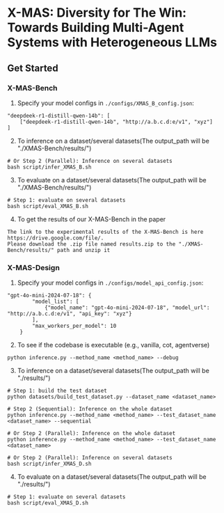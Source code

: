 # X-MAS: Diversity for The Win: Towards Building Multi-Agent Systems with Heterogeneous LLMs


## Get Started

### X-MAS-Bench

1. Specify your model configs in `./configs/XMAS_B_config.json`:
```
"deepdeek-r1-distill-qwen-14b": [
    ["deepdeek-r1-distill-qwen-14b", "http://a.b.c.d:e/v1", "xyz"]
]
```

2. To inference on a dataset/several datasets(The output_path will be "./XMAS-Bench/results/")
```
# Or Step 2 (Parallel): Inference on several datasets
bash script/infer_XMAS_B.sh
```

3. To evaluate on a dataset/several datasets(The output_path will be "./XMAS-Bench/results/")
```
# Step 1: evaluate on several datasets
bash script/eval_XMAS_B.sh
```

4. To get the results of our X-MAS-Bench in the paper
```
The link to the experimental results of the X-MAS-Bench is here https://drive.google.com/file/. 
Please download the .zip file named results.zip to the "./XMAS-Bench/results/" path and unzip it
```


### X-MAS-Design

1. Specify your model configs in `./configs/model_api_config.json`:
```
"gpt-4o-mini-2024-07-18": {
        "model_list": [
            {"model_name": "gpt-4o-mini-2024-07-18", "model_url": "http://a.b.c.d:e/v1", "api_key": "xyz"}
        ],
        "max_workers_per_model": 10
    }
```

2. To see if the codebase is executable (e.g., vanilla, cot, agentverse)
```
python inference.py --method_name <method_name> --debug
```

3. To inference on a dataset/several datasets(The output_path will be "./results/")
```
# Step 1: build the test dataset
python datasets/build_test_dataset.py --dataset_name <dataset_name>

# Step 2 (Sequential): Inference on the whole dataset
python inference.py --method_name <method_name> --test_dataset_name <dataset_name> --sequential

# Or Step 2 (Parallel): Inference on the whole dataset
python inference.py --method_name <method_name> --test_dataset_name <dataset_name>

# Or Step 2 (Parallel): Inference on several datasets
bash script/infer_XMAS_D.sh
```

4. To evaluate on a dataset/several datasets(The output_path will be "./results/")
```
# Step 1: evaluate on several datasets
bash script/eval_XMAS_D.sh
```